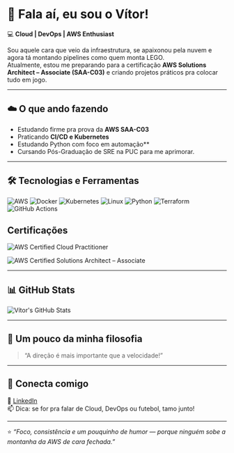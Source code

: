 # 👋 Fala aí, eu sou o Vítor!

💻 **Cloud | DevOps | AWS Enthusiast**

Sou aquele cara que veio da infraestrutura, se apaixonou pela nuvem e agora tá montando pipelines como quem monta LEGO.  
Atualmente, estou me preparando para a certificação **AWS Solutions Architect – Associate (SAA-C03)** e criando projetos práticos pra colocar tudo em jogo.  

---

## ☁️ O que ando fazendo
- Estudando firme pra prova da **AWS SAA-C03**  
- Praticando **CI/CD  e Kubernetes**  
- Estudando Python com foco em automação**  
- Cursando Pós-Graduação de SRE na PUC para me aprimorar.

---

## 🛠️ Tecnologias e Ferramentas
![AWS](https://img.shields.io/badge/AWS-232F3E?style=flat-square&logo=amazon-aws&logoColor=FF9900)
![Docker](https://img.shields.io/badge/Docker-0db7ed?style=flat-square&logo=docker&logoColor=white)
![Kubernetes](https://img.shields.io/badge/Kubernetes-326ce5?style=flat-square&logo=kubernetes&logoColor=white)
![Linux](https://img.shields.io/badge/Linux-FCC624?style=flat-square&logo=linux&logoColor=black)
![Python](https://img.shields.io/badge/Python-3670A0?style=flat-square&logo=python&logoColor=ffdd54)
![Terraform](https://img.shields.io/badge/Terraform-623CE4?style=flat-square&logo=terraform&logoColor=white)
![GitHub Actions](https://img.shields.io/badge/GitHub%20Actions-2088FF?style=flat-square&logo=githubactions&logoColor=white)

## Certificações

![AWS Certified Cloud Practitioner](https://img.shields.io/badge/AWS%20Certified-Cloud%20Practitioner-%23FF9900?style=for-the-badge&logo=amazon-aws&logoColor=white)  

![AWS Certified Solutions Architect – Associate](https://img.shields.io/badge/AWS%20Certified-Solutions%20Architect%20Associate-%23232F3E?style=for-the-badge&logo=amazon-aws&logoColor=FF9900)




---

## 📊 GitHub Stats
![Vítor's GitHub Stats](https://github-readme-stats.vercel.app/api?username=vitorbs10&show_icons=true&theme=tokyonight)

---

## 🚀 Um pouco da minha filosofia
> “A direção é mais importante que a velocidade!”  


---

## 🤝 Conecta comigo
💼 [LinkedIn](https://www.linkedin.com/in/vitorbispo)  
📫 Dica: se for pra falar de Cloud, DevOps ou futebol, tamo junto!

---

⭐ *“Foco, consistência e um pouquinho de humor — porque ninguém sobe a montanha da AWS de cara fechada.”*
